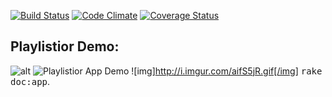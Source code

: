 [![Build Status](https://travis-ci.org/ttriggs/playlistior.svg?branch=master)](https://travis-ci.org/ttriggs/playlistior) [![Code Climate](https://codeclimate.com/github/ttriggs/playlistior.png)](https://codeclimate.com/github/ttriggs/playlistior) [![Coverage Status](https://coveralls.io/repos/ttriggs/playlistior/badge.png)](https://coveralls.io/r/ttriggs/playlistior)


## Playlistior Demo:
![alt](http://i.imgur.com/aifS5jR.gifv)
![Playlistior App Demo](http://i.imgur.com/aifS5jR.gifv)
![img]http://i.imgur.com/aifS5jR.gif[/img]
<tt>rake doc:app</tt>.
